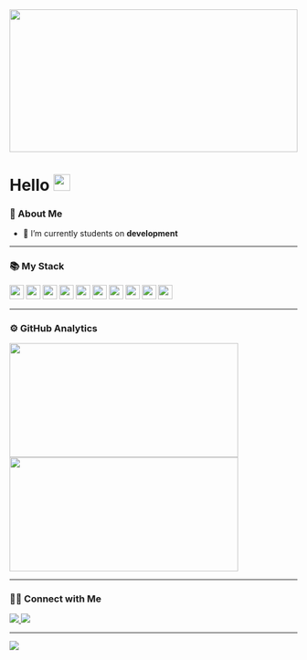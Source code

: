 <img src="https://user-images.githubusercontent.com/63436406/128519183-9a520afb-d924-4c96-a764-27a85c5c974d.jpg" height="250px" width="100%">

# Hello <img src="https://acegif.com/wp-content/gifs/ola-47.gif" width="29px">

### 🤵 About Me

- 🔭 I’m currently students on **development**

---

### 📚 My Stack

<code><img height="25" src="https://img.shields.io/badge/java-%23ED8B00.svg?&style=for-the-badge&logo=java&logoColor=white"></code>
<code><img height="25" src="https://img.shields.io/badge/C-%23ED8B00.svg?&style=for-the-badge&logo=C&logoColor=white"></code>
<code><img height="25" src="https://img.shields.io/badge/html5%20-%23E34F26.svg?&style=for-the-badge&logo=html5&logoColor=white"></code>
<code><img height="25" src="https://img.shields.io/badge/css3%20-%231572B6.svg?&style=for-the-badge&logo=css3&logoColor=white"></code>
<code><img height="25" src="https://img.shields.io/badge/javascript%20-%23323330.svg?&style=for-the-badge&logo=javascript&logoColor=%23F7DF1E"></code>
<code><img height="25" src="https://img.shields.io/badge/mysql-%2300f.svg?&style=for-the-badge&logo=mysql&logoColor=white"></code>
<code><img height="25" src="https://img.shields.io/badge/postgres-%23316192.svg?&style=for-the-badge&logo=postgresql&logoColor=white"></code>
<code><img height="25" src="https://img.shields.io/badge/github%20-%23121011.svg?&style=for-the-badge&logo=github&logoColor=white"></code>
<code><img height="25" src="https://img.shields.io/badge/Linux-FCC624?style=for-the-badge&logo=linux&logoColor=black)"></code>
<code><img height="25" src="https://img.shields.io/badge/Python-%23323330?style=for-the-badge&logo=python&logoColor=black)"></code>

---

### ⚙️ GitHub Analytics

<div align="left"> 
   <img width="400px" height="200px"
       src="https://github-readme-stats.vercel.app/api?username=leo-albergaria&show_icons=true&include_all_commits=true&count_private=true&theme=dark&line_height=30" />
   <img width="400px" height="200px"
       src="https://github-readme-stats.vercel.app/api/top-langs/?username=leo-albergaria&layout=compact&theme=dark&langs_count=15&hide=jupyter%20notebook" />
</div>

---

### 🤝🏻 Connect with Me 

<div align="left">
   <a href="https:/discord.com">
      <img src="https://img.shields.io/badge/Léo Albergaria%20-%237289DA.svg?&style=for-the-badge&logo=discord&logoColor=white" />
   </a>  
   <a href="https://www.linkedin.com/in/adm-leo-albergaria/">
      <img src="https://img.shields.io/badge/linkedin%20-%230077B5.svg?&style=for-the-badge&logo=linkedin&logoColor=white" />
   </a>
</div>

---

![](https://komarev.com/ghpvc/?username=leo-albergaria&color=blue&style=flat)
